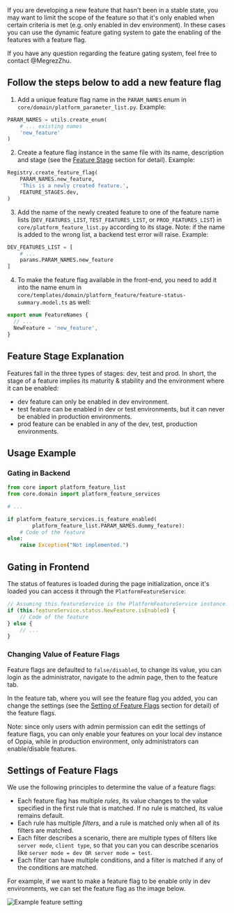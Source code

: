 If you are developing a new feature that hasn't been in a stable state, you may want to limit the scope of the feature so that it's only enabled when certain criteria is met (e.g. only enabled in dev environment). In these cases you can use the dynamic feature gating system to gate the enabling of the features with a feature flag.

If you have any question regarding the feature gating system, feel free to contact @MegrezZhu.

## Follow the steps below to add a new feature flag

1. Add a unique feature flag name in the `PARAM_NAMES` enum in `core/domain/platform_parameter_list.py`. Example:

```python
PARAM_NAMES = utils.create_enum(
    # ... existing names
    'new_feature'
)
```

2. Create a feature flag instance in the same file with its name, description and stage (see the [Feature Stage](#Feature-stage) section for detail). Example:

```python
Registry.create_feature_flag(
    PARAM_NAMES.new_feature,
    'This is a newly created feature.',
    FEATURE_STAGES.dev,
)
```

3. Add the name of the newly created feature to one of the feature name lists (`DEV_FEATURES_LIST`, `TEST_FEATURES_LIST`, or `PROD_FEATURES_LIST`) in `core/platform_feature_list.py` according to its stage. Note: if the name is added to the wrong list, a backend test error will raise. Example:

```python
DEV_FEATURES_LIST = [
    # ...
    params.PARAM_NAMES.new_feature
]
```

4. To make the feature flag available in the front-end, you need to add it into the name enum in `core/templates/domain/platform_feature/feature-status-summary.model.ts` as well:

```typescript
export enum FeatureNames {
  // ...
  NewFeature = 'new_feature',
}
```

## Feature Stage Explanation

Features fall in the three types of stages: dev, test and prod. In short, the stage of a feature implies its maturity & stability and the environment where it can be enabled:

- dev feature can only be enabled in dev environment.
- test feature can be enabled in dev or test environments, but it can never be enabled in production environments.
- prod feature can be enabled in any of the dev, test, production environments.

## Usage Example

### Gating in Backend

```python
from core import platform_feature_list
from core.domain import platform_feature_services

# ...

if platform_feature_services.is_feature_enabled(
    	platform_feature_list.PARAM_NAMES.dummy_feature):
    # Code of the feature
else:
    raise Exception("Not implemented.")
```

## Gating in Frontend

The status of features is loaded during the page initialization, once it's loaded you can access it through the `PlatformFeatureService`:

```typescript
// Assuming this.featureService is the PlatformFeatureService instance.
if (this.featureService.status.NewFeature.isEnabled) {
    // Code of the feature
} else {
    // ...
}
```

### Changing Value of Feature Flags

Feature flags are defaulted to `false/disabled`, to change its value, you can login as the administrator, navigate to the admin page, then to the feature tab.

In the feature tab, where you will see the feature flag you added, you can change the settings (see the [Setting of Feature Flags](#settings-of-feature-flags) section for detail) of the feature flags.

Note: since only users with admin permission can edit the settings of feature flags, you can only enable your features on your local dev instance of Oppia, while in production environment, only administrators can enable/disable features.

## Settings of Feature Flags

We use the following principles to determine the value of a feature flags:

- Each feature flag has multiple *rules*, its value changes to the value specified in the first rule that is matched. If no rule is matched, its value remains default.
- Each rule has multiple *filters*, and a rule is matched only when all of its filters are matched.
- Each filter describes a scenario, there are multiple types of filters like `server mode`, `client type`, so that you can you can describe scenarios like `server mode = dev OR server mode = test`.
- Each filter can have multiple conditions, and a filter is matched if any of the conditions are matched.

For example, if we want to make a feature flag to be enable only in dev environments, we can set the feature flag as the image below.

![Example feature setting](https://i.imgur.com/GnFQ7El.jpg)